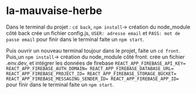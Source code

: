 # la-mauvaise-herbe

Dans le terminal du projet : 
```cd back```, ```npm install```-> création du node_module côté back
crée un fichier config.js, ```USER: adresse email``` et ```PASS: mot de passe email```
pour finir dans le terminal faite un ```npm start```.

Puis ouvrir un nouveau terminal toujour dans le projet,
 faite un ```cd front```.
Puis,un ```npm install```-> création du node_module côté front.
crée un fichier .env.dev, et intégrer les données de firebase ```REACT_APP_FIREBASE_API_KEY=
REACT_APP_FIREBASE_AUTH_DOMAIN=
REACT_APP_FIREBASE_DATABASE_URL=
REACT_APP_FIREBASE_PROJECT_ID=
REACT_APP_FIREBASE_STORAGE_BUCKET=
REACT_APP_FIREBASE_MESSAGING_SENDER_ID=
REACT_APP_FIREBASE_APP_ID= ```
pour finir dans le terminal faite un ```npm start```.
